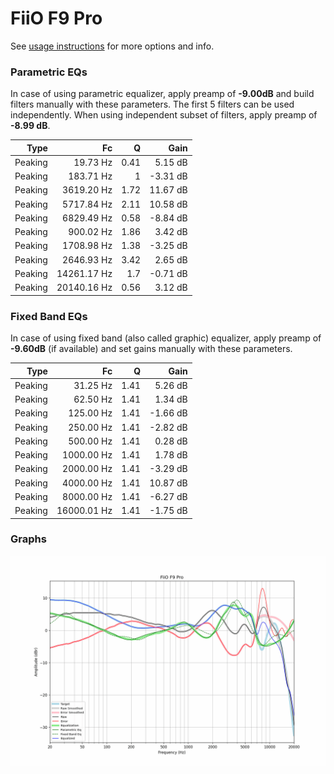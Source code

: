 # FiiO F9 Pro
See [usage instructions](https://github.com/jaakkopasanen/AutoEq#usage) for more options and info.

### Parametric EQs
In case of using parametric equalizer, apply preamp of **-9.00dB** and build filters manually
with these parameters. The first 5 filters can be used independently.
When using independent subset of filters, apply preamp of **-8.99 dB**.

| Type    | Fc          |    Q | Gain     |
|--------:|------------:|-----:|---------:|
| Peaking | 19.73 Hz    | 0.41 | 5.15 dB  |
| Peaking | 183.71 Hz   | 1    | -3.31 dB |
| Peaking | 3619.20 Hz  | 1.72 | 11.67 dB |
| Peaking | 5717.84 Hz  | 2.11 | 10.58 dB |
| Peaking | 6829.49 Hz  | 0.58 | -8.84 dB |
| Peaking | 900.02 Hz   | 1.86 | 3.42 dB  |
| Peaking | 1708.98 Hz  | 1.38 | -3.25 dB |
| Peaking | 2646.93 Hz  | 3.42 | 2.65 dB  |
| Peaking | 14261.17 Hz | 1.7  | -0.71 dB |
| Peaking | 20140.16 Hz | 0.56 | 3.12 dB  |

### Fixed Band EQs
In case of using fixed band (also called graphic) equalizer, apply preamp of **-9.60dB**
(if available) and set gains manually with these parameters.

| Type    | Fc          |    Q | Gain     |
|--------:|------------:|-----:|---------:|
| Peaking | 31.25 Hz    | 1.41 | 5.26 dB  |
| Peaking | 62.50 Hz    | 1.41 | 1.34 dB  |
| Peaking | 125.00 Hz   | 1.41 | -1.66 dB |
| Peaking | 250.00 Hz   | 1.41 | -2.82 dB |
| Peaking | 500.00 Hz   | 1.41 | 0.28 dB  |
| Peaking | 1000.00 Hz  | 1.41 | 1.78 dB  |
| Peaking | 2000.00 Hz  | 1.41 | -3.29 dB |
| Peaking | 4000.00 Hz  | 1.41 | 10.87 dB |
| Peaking | 8000.00 Hz  | 1.41 | -6.27 dB |
| Peaking | 16000.01 Hz | 1.41 | -1.75 dB |

### Graphs
![](./FiiO%20F9%20Pro.png)